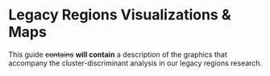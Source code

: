 # Legacy Regions Visualizations & Maps

This guide ~~contains~~ **will contain** a description of the graphics that accompany the cluster-discriminant analysis in our legacy regions research. 